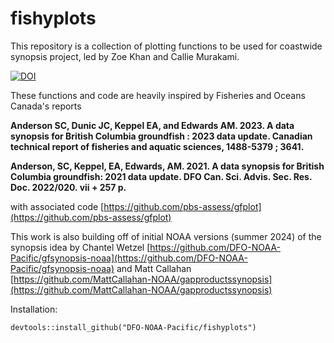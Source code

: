 # fishyplots
This repository is a collection of plotting functions to be used for coastwide synopsis project, led by Zoe Khan and Callie Murakami. 

[![DOI](https://zenodo.org/badge/1012008498.svg)](https://doi.org/10.5281/zenodo.15932836)

These functions and code are heavily inspired by Fisheries and Oceans Canada's reports

**Anderson SC, Dunic JC, Keppel EA, and Edwards AM. 2023. A data synopsis for British Columbia groundfish : 2023 data update. Canadian technical report of fisheries and aquatic sciences, 1488-5379 ; 3641.**

**Anderson, SC, Keppel, EA, Edwards, AM. 2021. A data synopsis for British Columbia groundfish: 2021 data update. DFO Can. Sci. Advis. Sec. Res. Doc. 2022/020. vii + 257 p.**

with associated code 
[https://github.com/pbs-assess/gfplot](https://github.com/pbs-assess/gfplot)

This work is also building off of initial NOAA versions (summer 2024) of the synopsis idea by 
Chantel Wetzel [https://github.com/DFO-NOAA-Pacific/gfsynopsis-noaa](https://github.com/DFO-NOAA-Pacific/gfsynopsis-noaa) and
Matt Callahan [https://github.com/MattCallahan-NOAA/gapproductssynopsis](https://github.com/MattCallahan-NOAA/gapproductssynopsis)

Installation:
```
devtools::install_github("DFO-NOAA-Pacific/fishyplots")
```
